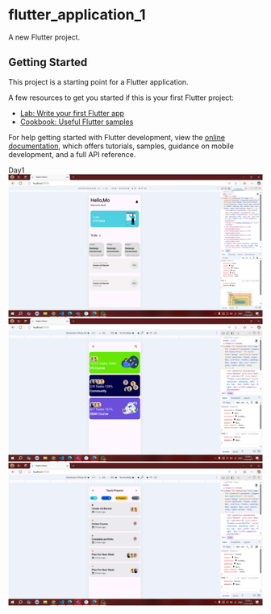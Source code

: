 # flutter_application_1

A new Flutter project.

## Getting Started

This project is a starting point for a Flutter application.

A few resources to get you started if this is your first Flutter project:

- [Lab: Write your first Flutter app](https://docs.flutter.dev/get-started/codelab)
- [Cookbook: Useful Flutter samples](https://docs.flutter.dev/cookbook)

For help getting started with Flutter development, view the
[online documentation](https://docs.flutter.dev/), which offers tutorials,
samples, guidance on mobile development, and a full API reference.

Day1
![ Screen1](assets/day1Screens/Screenshot%20(645).png)
![ Screen2](assets/day1Screens/Screenshot%20(646).png)
![ Screen3](assets/day1Screens/Screenshot%20(647).png)
